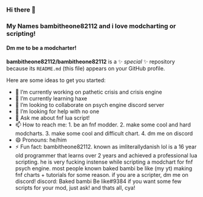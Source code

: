 ### Hi there 👋
### My Names bambitheone82112 and i love modcharting or scripting!
#### Dm me to be a modcharter!

**bambitheone82112/bambitheone82112** is a ✨ _special_ ✨ repository because its `README.md` (this file) appears on your GitHub profile.

Here are some ideas to get you started:

- 🔭 I’m currently working on pathetic crisis and crisis engine
- 🌱 I’m currently learning haxe
- 👯 I’m looking to collaborate on psych engine discord server
- 🤔 I’m looking for help with no one
- 💬 Ask me about fnf lua script!
- 📫 How to reach me: 1. be an fnf modder. 2. make some cool and hard modcharts. 3. make some cool and difficult chart. 4. dm me on discord
- 😄 Pronouns: he/him
- ⚡ Fun fact: bambitheone82112. known as imliterallydanish lol is a 16 year old programmer that learns over 2 years and achieved a professional lua scripting. he is very fucking instense while scripting a modchart for fnf psych engine. most people known baked bambi be like (my yt) making fnf charts + tutorials for some reason. if you are a scripter, dm me on discord! discord: Baked bambi Be like#9384 if you want some few scripts for your mod, just ask!
and thats all, cya!

